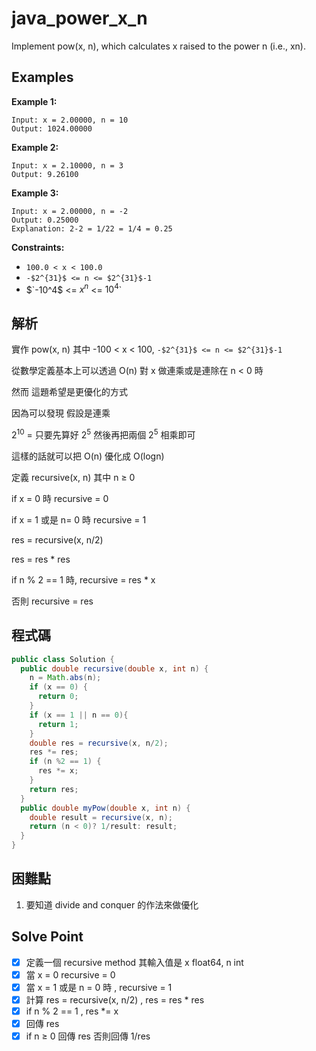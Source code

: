 # java_power_x_n

Implement pow(x, n), which calculates x raised to the power n (i.e., xn).

## Examples

**Example 1:**

```
Input: x = 2.00000, n = 10
Output: 1024.00000

```

**Example 2:**

```
Input: x = 2.10000, n = 3
Output: 9.26100

```

**Example 3:**

```
Input: x = 2.00000, n = -2
Output: 0.25000
Explanation: 2-2 = 1/22 = 1/4 = 0.25

```

**Constraints:**

- `100.0 < x < 100.0`
- `-$2^{31}$ <= n <= $2^{31}$-1`
- $`-10^4$ <= $x^n$ <= $10^4$`

## 解析

實作 pow(x, n) 其中  -100 < x < 100,  `-$2^{31}$ <= n <= $2^{31}$-1`

從數學定義基本上可以透過 O(n) 對 x 做連乘或是連除在 n < 0 時

然而 這題希望是更優化的方式

因為可以發現 假設是連乘

$2^{10}$ = 只要先算好 $2^5$ 然後再把兩個 $2^5$ 相乘即可

這樣的話就可以把 O(n) 優化成 O(logn)

定義 recursive(x, n) 其中 n ≥ 0

if x = 0 時 recursive = 0

if x = 1 或是 n= 0 時 recursive = 1

res = recursive(x, n/2)

res = res * res 

if n % 2 == 1 時, recursive = res * x

否則 recursive = res

## 程式碼
```java
public class Solution {
  public double recursive(double x, int n) {
    n = Math.abs(n);
    if (x == 0) {
      return 0;
    }
    if (x == 1 || n == 0){
      return 1;
    }
    double res = recursive(x, n/2);
    res *= res;
    if (n %2 == 1) {
      res *= x;
    }
    return res;
  }
  public double myPow(double x, int n) {
    double result = recursive(x, n);
    return (n < 0)? 1/result: result;
  }
}

```
## 困難點

1. 要知道 divide and conquer 的作法來做優化

## Solve Point

- [x]  定義一個 recursive method 其輸入值是 x float64, n int
- [x]  當 x = 0  recursive = 0
- [x]  當 x = 1 或是 n = 0 時 , recursive = 1
- [x]  計算 res = recursive(x, n/2) , res = res * res
- [x]  if n % 2 == 1 , res *= x
- [x]  回傳 res
- [x]  if  n ≥ 0 回傳 res  否則回傳 1/res
